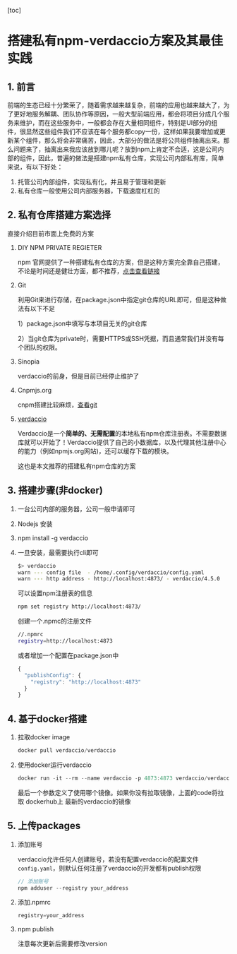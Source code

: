 [toc]

# 搭建私有npm-verdaccio方案及其最佳实践

## 1. 前言

前端的生态已经十分繁荣了，随着需求越来越复杂，前端的应用也越来越大了，为了更好地服务解耦、团队协作等原因，一般大型前端应用，都会将项目分成几个服务来维护，而在这些服务中，一般都会存在大量相同组件，特别是UI部分的组件，很显然这些组件我们不应该在每个服务都copy一份，这样如果我要增加或更新某个组件，那么将会非常痛苦，因此，大部分的做法是将公共组件抽离出来。那么问题来了，抽离出来我应该放到哪儿呢？放到npm上肯定不合适，这是公司内部的组件，因此，普遍的做法是搭建npm私有仓库，实现公司内部私有库，简单来说，有以下好处：

1. 托管公司内部组件，实现私有化，并且易于管理和更新
2. 私有仓库一般使用公司内部服务器，下载速度杠杠的

## 2. 私有仓库搭建方案选择

直接介绍目前市面上免费的方案

1. DIY NPM PRIVATE REGIETER

   npm 官网提供了一种搭建私有仓库的方案，但是这种方案完全靠自己搭建，不论是时间还是健壮方面，都不推荐，[点击查看链接](https://docs.npmjs.com/misc/registry.html)

2. Git 

   利用Git来进行存储，在package.json中指定git仓库的URL即可，但是这种做法有以下不足

   1）package.json中填写与本项目无关的git仓库

   2）当git仓库为private时，需要HTTPS或SSH凭据，而且通常我们并没有每个团队的权限。

3. Sinopia

   verdaccio的前身，但是目前已经停止维护了

4. Cnpmjs.org

   cnpm搭建比较麻烦，[查看git](https://github.com/cnpm/cnpmjs.org)

5. [verdaccio](https://www.npmjs.com/package/verdaccio)

   Verdaccio是一个**简单的、无需配置**的本地私有npm仓库注册表。不需要数据库就可以开始了！Verdaccio提供了自己的小数据库，以及代理其他注册中心的能力（例如npmjs.org网站)，还可以缓存下载的模块。

   这也是本文推荐的搭建私有npm仓库的方案

## 3. 搭建步骤(非docker)

1. 一台公司内部的服务器，公司一般申请即可

2. Nodejs 安装

3. npm install -g verdaccio

4. 一旦安装，最需要执行cli即可

   ```bash
   $> verdaccio
   warn --- config file  - /home/.config/verdaccio/config.yaml
   warn --- http address - http://localhost:4873/ - verdaccio/4.5.0
   ```

   可以设置npm注册表的信息

   ```bash
   npm set registry http://localhost:4873/
   ```

   创建一个.npmc的注册文件

   ```bash
   //.npmrc
   registry=http://localhost:4873
   ```

   或者增加一个配置在package.json中

   ```js
   {
     "publishConfig": {
       "registry": "http://localhost:4873"
     }
   }
   ```

## 4. 基于docker搭建

1. 拉取docker image

   ```js
   docker pull verdaccio/verdaccio
   ```

2. 使用docker运行verdaccio

   ```js
   docker run -it --rm --name verdaccio -p 4873:4873 verdaccio/verdaccio
   ```

   最后一个参数定义了使用哪个镜像。如果你没有拉取镜像，上面的code将拉取 dockerhub上 最新的verdaccio的镜像

## 5. 上传packages

1. 添加账号

   verdaccio允许任何人创建账号，若没有配置verdaccio的配置文件`config.yaml`，则默认任何注册了verdaccio的开发都有publish权限

   ```js
   // 添加账号
   npm adduser --registry your_address
   ```

2. 添加.npmrc

   ```js
   registry=your_address
   ```

3. npm publish

   注意每次更新后需要修改version



































































































































